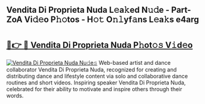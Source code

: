 ## Vendita Di Proprieta Nuda L𝚎a𝚔ed N𝚞𝚍e - Part-ZoA Vi𝚍𝚎o P𝚑𝚘tos - H𝚘𝚝 O𝚗𝚕yf𝚊ns L𝚎a𝚔s e4arg

# <h2><a href="http://kf3h33l.oniu.top/?m=Vendita+Di+Proprieta+Nuda">🔗👉 🔴 Vendita Di Proprieta Nuda P𝚑ot𝚘𝚜 V𝚒d𝚎o</a></h2>

[![Vendita Di Proprieta Nuda Nu𝚍e𝚜](https://i.imgur.com/0qMVB7G.gif)](http://kf3h33l.oniu.top/?m=Vendita+Di+Proprieta+Nuda)
Web-based artist and dance collaborator Vendita Di Proprieta Nuda, recognized for creating and distributing dance and lifestyle content via solo and collaborative dance routines and short videos. Inspiring speaker Vendita Di Proprieta Nuda, celebrated for their ability to motivate and inspire others through their words.  
